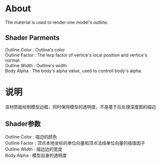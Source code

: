 # About
The material is used to render one model's outline. 

## Shader Parments
Outline Color : Outline's color <br>
Outline Factor : The lerp factor of vertice's local position and vertice's normal.<br>
Outline Width : Outline's width.<br>
Body Alpha : The body's alpha value, used to controll body's alpha.

# 说明
该材质能绘制模型边框，同时保持模型的透明度，不是基于后处理深度图的描边

## Shader参数
Outline Color : 描边的颜色<br>
Outline Factor : 顶点本地坐标的单位向量和顶点法线单位向量的插值因子<br>
Outline Width : 描边边的宽度<br>
Body Alpha : 模型自身的透明度
